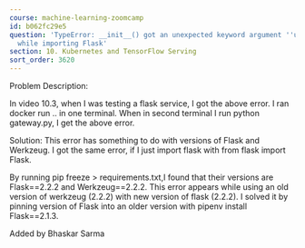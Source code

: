 ```yaml
---
course: machine-learning-zoomcamp
id: b062fc29e5
question: 'TypeError: __init__() got an unexpected keyword argument ''unbound_message''
  while importing Flask'
section: 10. Kubernetes and TensorFlow Serving
sort_order: 3620
---
```


Problem Description:

In video 10.3, when I was testing a flask service, I got the above error. I ran docker run .. in one terminal. When in second terminal I run python gateway.py, I get the above error.

Solution: This error has something to do with versions of Flask and Werkzeug. I got the same error, if I just import flask with from flask import Flask.

By running pip freeze > requirements.txt,I found that their versions are Flask==2.2.2 and Werkzeug==2.2.2. This error appears while using an old version of werkzeug (2.2.2) with new version of flask (2.2.2). I solved it by pinning version of Flask into an older version with pipenv install Flask==2.1.3.

Added by Bhaskar Sarma

